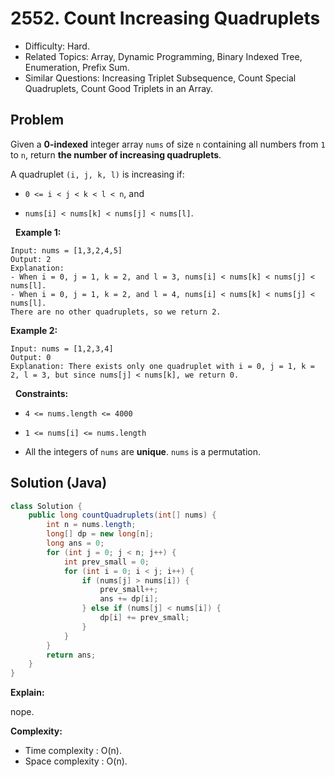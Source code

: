 # 2552. Count Increasing Quadruplets

- Difficulty: Hard.
- Related Topics: Array, Dynamic Programming, Binary Indexed Tree, Enumeration, Prefix Sum.
- Similar Questions: Increasing Triplet Subsequence, Count Special Quadruplets, Count Good Triplets in an Array.

## Problem

Given a **0-indexed** integer array ```nums``` of size ```n``` containing all numbers from ```1``` to ```n```, return **the number of increasing quadruplets**.

A quadruplet ```(i, j, k, l)``` is increasing if:


	
- ```0 <= i < j < k < l < n```, and
	
- ```nums[i] < nums[k] < nums[j] < nums[l]```.


 
**Example 1:**

```
Input: nums = [1,3,2,4,5]
Output: 2
Explanation: 
- When i = 0, j = 1, k = 2, and l = 3, nums[i] < nums[k] < nums[j] < nums[l].
- When i = 0, j = 1, k = 2, and l = 4, nums[i] < nums[k] < nums[j] < nums[l]. 
There are no other quadruplets, so we return 2.
```

**Example 2:**

```
Input: nums = [1,2,3,4]
Output: 0
Explanation: There exists only one quadruplet with i = 0, j = 1, k = 2, l = 3, but since nums[j] < nums[k], we return 0.
```

 
**Constraints:**


	
- ```4 <= nums.length <= 4000```
	
- ```1 <= nums[i] <= nums.length```
	
- All the integers of ```nums``` are **unique**. ```nums``` is a permutation.



## Solution (Java)

```java
class Solution {
    public long countQuadruplets(int[] nums) {
        int n = nums.length;
        long[] dp = new long[n];
        long ans = 0;
        for (int j = 0; j < n; j++) {
            int prev_small = 0;
            for (int i = 0; i < j; i++) {
                if (nums[j] > nums[i]) {
                    prev_small++;
                    ans += dp[i];
                } else if (nums[j] < nums[i]) {
                    dp[i] += prev_small;
                }
            }
        }
        return ans;
    }
}
```

**Explain:**

nope.

**Complexity:**

* Time complexity : O(n).
* Space complexity : O(n).
